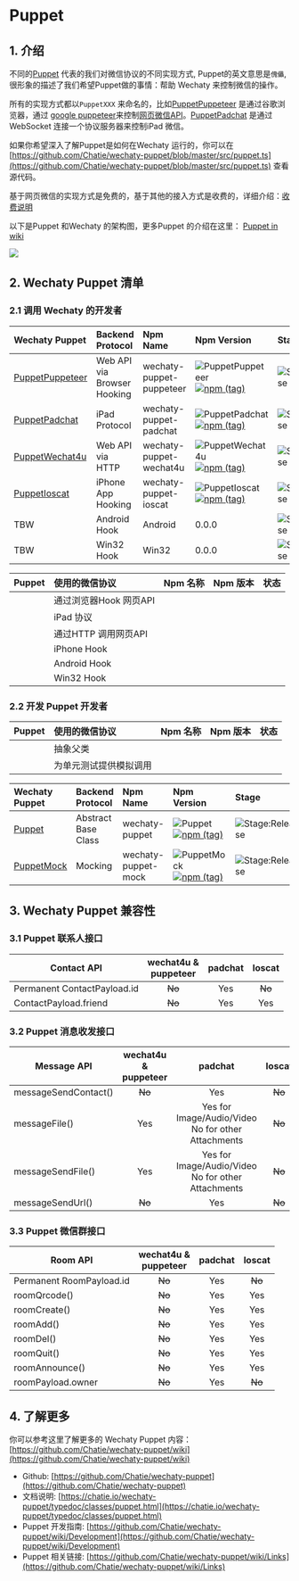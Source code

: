 # Puppet

## 1. 介绍

不同的[Puppet](https://github.com/Chatie/wechaty/wiki/Puppet) 代表的我们对微信协议的不同实现方式, Puppet的英文意思是`傀儡`, 很形象的描述了我们希望Puppet做的事情：帮助 Wechaty 来控制微信的操作。

所有的实现方式都以`PuppetXXX` 来命名的，比如[PuppetPuppeteer](https://github.com/Chatie/wechaty-puppet-puppeteer) 是通过谷歌浏览器，通过 [google puppeteer](https://github.com/GoogleChrome/puppeteer)来控制[网页微信API](https://wx.qq.com)。[PuppetPadchat](https://github.com/lijiarui/wechaty-puppet-padchat) 是通过WebSocket 连接一个协议服务器来控制iPad 微信。

如果你希望深入了解Puppet是如何在Wechaty 运行的，你可以在[https://github.com/Chatie/wechaty-puppet/blob/master/src/puppet.ts](https://github.com/Chatie/wechaty-puppet/blob/master/src/puppet.ts) 查看源代码。

基于网页微信的实现方式是免费的，基于其他的接入方式是收费的，详细介绍：[收费说明](https://github.com/lijiarui/wechaty-puppet-padchat/wiki/购买token)

以下是Puppet 和Wechaty 的架构图，更多Puppet 的介绍在这里： [Puppet in wiki](https://github.com/Chatie/wechaty-puppet/wiki)

![](https://github.com/Chatie/wechaty/wiki/image/abstract-info.png)

## 2. Wechaty Puppet 清单

### 2.1 调用 Wechaty 的开发者

| Wechaty Puppet                                                         | Backend Protocol            | Npm Name                 | Npm Version                                                               | Stage   |
| :----------------------------------------------------------------------| :---------------------------| :------------------------| :-------------------------------------------------------------------------| :-------|
| [PuppetPuppeteer](https://github.com/Chatie/wechaty-puppet-puppeteer)  | Web API via Browser Hooking | wechaty-puppet-puppeteer | ![PuppetPuppeteer](https://badge.fury.io/js/wechaty-puppet-puppeteer.svg)<br />[![npm (tag)](https://img.shields.io/npm/v/wechaty-puppet-puppeteer/next.svg)](https://www.npmjs.com/package/wechaty-puppet-puppeteer?activeTab=versions) | ![Stage:Release](https://img.shields.io/badge/Stage-Release-green.svg)  |
| [PuppetPadchat](https://github.com/lijiarui/wechaty-puppet-padchat)    | iPad Protocol               | wechaty-puppet-padchat   | ![PuppetPadchat](https://badge.fury.io/js/wechaty-puppet-padchat.svg) <br /> [![npm (tag)](https://img.shields.io/npm/v/wechaty-puppet-padchat/next.svg)](https://www.npmjs.com/package/wechaty-puppet-padchat?activeTab=versions)    | ![Stage:Release](https://img.shields.io/badge/Stage-Release-green.svg)    |
| [PuppetWechat4u](https://github.com/Chatie/wechaty-puppet-wechat4u)    | Web API via HTTP            | wechaty-puppet-wechat4u  | ![PuppetWechat4u](https://badge.fury.io/js/wechaty-puppet-wechat4u.svg) <br /> [![npm (tag)](https://img.shields.io/npm/v/wechaty-puppet-wechat4u/next.svg)](https://www.npmjs.com/package/wechaty-puppet-wechat4u?activeTab=versions)  | ![Stage:Release](https://img.shields.io/badge/Stage-Alpha-red.svg)      |
| [PuppetIoscat](https://github.com/linyimin-bupt/wechaty-puppet-ioscat) | iPhone App Hooking          | wechaty-puppet-ioscat    | ![PuppetIoscat](https://badge.fury.io/js/wechaty-puppet-ioscat.svg) <br /> [![npm (tag)](https://img.shields.io/npm/v/wechaty-puppet-ioscat/next.svg)](https://www.npmjs.com/package/wechaty-puppet-ioscat?activeTab=versions)      | ![Stage:Release](https://img.shields.io/badge/Stage-Alpha-red.svg)      |
| TBW                                                                    | Android Hook                | Android                  | 0.0.0                                                                     | ![Stage:Release](https://img.shields.io/badge/Stage-Plan-lightgrey.svg) |
| TBW                                                                    | Win32 Hook                  | Win32                    | 0.0.0                                                                     | ![Stage:Release](https://img.shields.io/badge/Stage-Plan-lightgrey.svg) |

| Puppet | 使用的微信协议 | Npm 名称 | Npm 版本 | 状态 |
| :--- | :--- | :--- | :--- | :--- |
|  | 通过浏览器Hook 网页API |  |  |  |
|  | iPad 协议 |  |  |  |
|  | 通过HTTP 调用网页API |  |  |  |
|  | iPhone Hook |  |  |  |
|  | Android Hook |  |  |  |
|  | Win32 Hook |  |  |  |

### 2.2 开发 Puppet 开发者

| Puppet | 使用的微信协议 | Npm 名称 | Npm 版本 | 状态 |
| :--- | :--- | :--- | :--- | :--- |
|  | 抽象父类 |  |  |  |
|  | 为单元测试提供模拟调用 |  |  |  |

| Wechaty Puppet                                              | Backend Protocol    | Npm Name            |  Npm Version                                                    | Stage   |
| :-----------------------------------------------------------| :-------------------| :-------------------| :---------------------------------------------------------------| :-------|
| [Puppet](https://github.com/Chatie/wechaty-puppet)          | Abstract Base Class | wechaty-puppet      | ![Puppet](https://badge.fury.io/js/wechaty-puppet.svg) <br /> [![npm (tag)](https://img.shields.io/npm/v/wechaty-puppet/next.svg)](https://www.npmjs.com/package/wechaty-puppet?activeTab=versions)         | ![Stage:Release](https://img.shields.io/badge/Stage-Release-green.svg) |
| [PuppetMock](https://github.com/Chatie/wechaty-puppet-mock) | Mocking             | wechaty-puppet-mock | ![PuppetMock](https://badge.fury.io/js/wechaty-puppet-mock.svg) <br /> [![npm (tag)](https://img.shields.io/npm/v/wechaty-puppet-mock/next.svg)](https://www.npmjs.com/package/wechaty-puppet-mock?activeTab=versions)| ![Stage:Release](https://img.shields.io/badge/Stage-Release-green.svg) |

## 3. Wechaty Puppet 兼容性

### 3.1 Puppet 联系人接口

| Contact API | wechat4u &<br />puppeteer | padchat | Ioscat
| --- | :---: | :---: | :---: |
| Permanent ContactPayload.id  | ~~No~~ | Yes | ~~No~~
| ContactPayload.friend | ~~No~~ | Yes | Yes

### 3.2 Puppet 消息收发接口

| Message API | wechat4u &<br />puppeteer | padchat | Ioscat
| --- | :---: | :---: | :---: |
| messageSendContact() | ~~No~~ | Yes | ~~No~~
| messageFile() | Yes | Yes for Image/Audio/Video<br />No for other Attachments | ~~No~~
| messageSendFile() | Yes | Yes for Image/Audio/Video<br />No for other Attachments | ~~No~~ |
| messageSendUrl() | ~~No~~ | Yes | ~~No~~ |

### 3.3 Puppet 微信群接口

| Room API | wechat4u &<br />puppeteer | padchat | Ioscat
| --- | :---: | :---: | :---: |
| Permanent RoomPayload.id | ~~No~~ | Yes | ~~No~~
| roomQrcode() | ~~No~~ | Yes | Yes
| roomCreate() | ~~No~~ | Yes | Yes
| roomAdd() | ~~No~~ | Yes | Yes
| roomDel() | ~~No~~ | Yes | Yes
| roomQuit() | ~~No~~ | Yes | Yes
| roomAnnounce() | ~~No~~ | Yes | Yes
| roomPayload.owner | ~~No~~ | Yes | ~~No~~

## 4. 了解更多

你可以参考这里了解更多的 Wechaty Puppet 内容： [https://github.com/Chatie/wechaty-puppet/wiki](https://github.com/Chatie/wechaty-puppet/wiki)

* Github: [https://github.com/Chatie/wechaty-puppet](https://github.com/Chatie/wechaty-puppet)
* 文档说明: [https://chatie.io/wechaty-puppet/typedoc/classes/puppet.html](https://chatie.io/wechaty-puppet/typedoc/classes/puppet.html)
* Puppet 开发指南: [https://github.com/Chatie/wechaty-puppet/wiki/Development](https://github.com/Chatie/wechaty-puppet/wiki/Development)
* Puppet 相关链接: [https://github.com/Chatie/wechaty-puppet/wiki/Links](https://github.com/Chatie/wechaty-puppet/wiki/Links)

